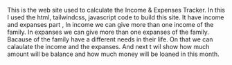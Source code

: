 This is the web site used to calculate the Income & Expenses Tracker.
In this I used the html, tailwindcss, javascript code to build this site.
It have income and expanses part ,
    In income we can give more than one income of the family.
    In expanses we can give more than one expanses of the family. Bacause of the family have a different needs in their life.
On that we can calaulate the income and the expanses.
And next t wil show how much amount will be balance and how much money will be loaned in this month.
